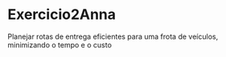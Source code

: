 # Exercicio2Anna
Planejar rotas de entrega eficientes para uma frota de veículos, minimizando o tempo e o custo

